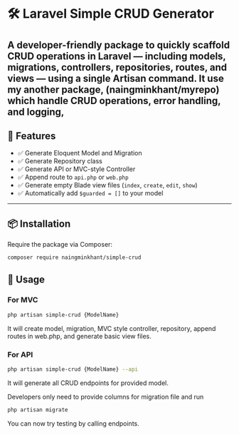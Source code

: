 # 🛠️ Laravel Simple CRUD Generator

A developer-friendly package to quickly scaffold CRUD operations in Laravel — including models, migrations, controllers, repositories, routes, and views — using a single Artisan command.
It use my another package, (naingminkhant/myrepo) which handle CRUD operations, error handling, and logging, 
---

## 🚀 Features

- ✅ Generate Eloquent Model and Migration
- ✅ Generate Repository class
- ✅ Generate API or MVC-style Controller
- ✅ Append route to `api.php` or `web.php`
- ✅ Generate empty Blade view files (`index`, `create`, `edit`, `show`)
- ✅ Automatically add `$guarded = []` to your model

---

## 📦 Installation

Require the package via Composer:

```bash
composer require naingminkhant/simple-crud
```

## 🧪 Usage

### For MVC
```bash
php artisan simple-crud {ModelName}
```
It will create model, migration, MVC style controller, repository, append routes in web.php, and generate basic view files.

### For API
```bash
php artisan simple-crud {ModelName} --api
```
It will generate all CRUD endpoints for provided model. 

Developers only need to provide columns for migration file and run
```bash
php artisan migrate
```

You can now try testing by calling endpoints.

